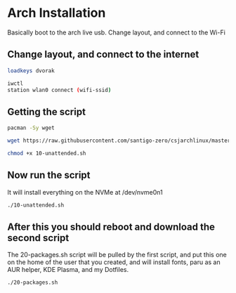 # Arch Installation

Basically boot to the arch live usb. Change layout, and connect to the Wi-Fi

## Change layout, and connect to the internet

``` bash
loadkeys dvorak
```

``` bash
iwctl
station wlan0 connect (wifi-ssid)
```

## Getting the script

``` bash
pacman -Sy wget
```

``` bash
wget https://raw.githubusercontent.com/santigo-zero/csjarchlinux/master/10-unattended.sh
```

``` bash
chmod +x 10-unattended.sh
```

## Now run the script
It will install everything on the NVMe at /dev/nvme0n1
``` bash
./10-unattended.sh
```

## After this you should reboot and download the second script
The 20-packages.sh script will be pulled by the first script, and put this one on the home of the user that you created, and
will install fonts, paru as an AUR helper, KDE Plasma, and my Dotfiles.
``` bash
./20-packages.sh
```
